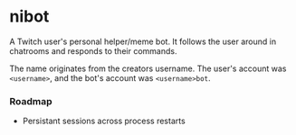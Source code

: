 # nibot

A Twitch user's personal helper/meme bot.
It follows the user around in chatrooms and responds to their commands.


The name originates from the creators username.
The user's account was `<username>`, and the bot's account was `<username>bot`.


### Roadmap
* Persistant sessions across process restarts

